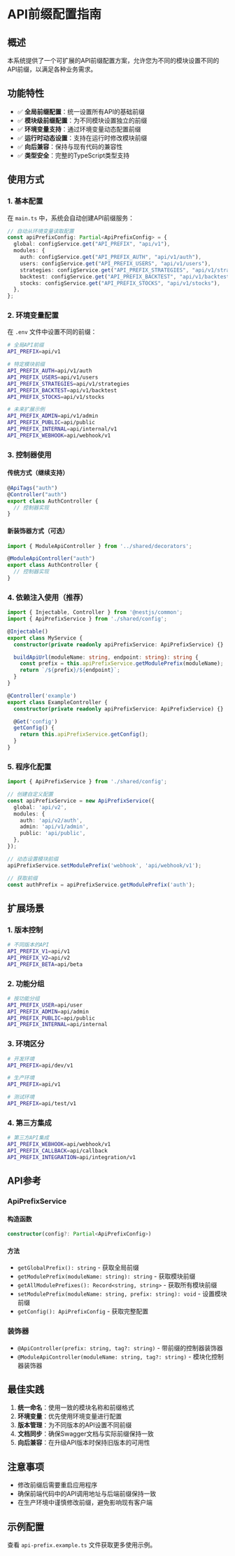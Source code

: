 # API前缀配置指南

## 概述

本系统提供了一个可扩展的API前缀配置方案，允许您为不同的模块设置不同的API前缀，以满足各种业务需求。

## 功能特性

- ✅ **全局前缀配置**：统一设置所有API的基础前缀
- ✅ **模块级前缀配置**：为不同模块设置独立的前缀
- ✅ **环境变量支持**：通过环境变量动态配置前缀
- ✅ **运行时动态设置**：支持在运行时修改模块前缀
- ✅ **向后兼容**：保持与现有代码的兼容性
- ✅ **类型安全**：完整的TypeScript类型支持

## 使用方式

### 1. 基本配置

在 `main.ts` 中，系统会自动创建API前缀服务：

```typescript
// 自动从环境变量读取配置
const apiPrefixConfig: Partial<ApiPrefixConfig> = {
  global: configService.get("API_PREFIX", "api/v1"),
  modules: {
    auth: configService.get("API_PREFIX_AUTH", "api/v1/auth"),
    users: configService.get("API_PREFIX_USERS", "api/v1/users"),
    strategies: configService.get("API_PREFIX_STRATEGIES", "api/v1/strategies"),
    backtest: configService.get("API_PREFIX_BACKTEST", "api/v1/backtest"),
    stocks: configService.get("API_PREFIX_STOCKS", "api/v1/stocks"),
  },
};
```

### 2. 环境变量配置

在 `.env` 文件中设置不同的前缀：

```bash
# 全局API前缀
API_PREFIX=api/v1

# 特定模块前缀
API_PREFIX_AUTH=api/v1/auth
API_PREFIX_USERS=api/v1/users
API_PREFIX_STRATEGIES=api/v1/strategies
API_PREFIX_BACKTEST=api/v1/backtest
API_PREFIX_STOCKS=api/v1/stocks

# 未来扩展示例
API_PREFIX_ADMIN=api/v1/admin
API_PREFIX_PUBLIC=api/public
API_PREFIX_INTERNAL=api/internal/v1
API_PREFIX_WEBHOOK=api/webhook/v1
```

### 3. 控制器使用

#### 传统方式（继续支持）
```typescript
@ApiTags("auth")
@Controller("auth")
export class AuthController {
  // 控制器实现
}
```

#### 新装饰器方式（可选）
```typescript
import { ModuleApiController } from '../shared/decorators';

@ModuleApiController("auth")
export class AuthController {
  // 控制器实现
}
```

### 4. 依赖注入使用（推荐）

```typescript
import { Injectable, Controller } from '@nestjs/common';
import { ApiPrefixService } from './shared/config';

@Injectable()
export class MyService {
  constructor(private readonly apiPrefixService: ApiPrefixService) {}

  buildApiUrl(moduleName: string, endpoint: string): string {
    const prefix = this.apiPrefixService.getModulePrefix(moduleName);
    return `/${prefix}/${endpoint}`;
  }
}

@Controller('example')
export class ExampleController {
  constructor(private readonly apiPrefixService: ApiPrefixService) {}

  @Get('config')
  getConfig() {
    return this.apiPrefixService.getConfig();
  }
}
```

### 5. 程序化配置

```typescript
import { ApiPrefixService } from './shared/config';

// 创建自定义配置
const apiPrefixService = new ApiPrefixService({
  global: 'api/v2',
  modules: {
    auth: 'api/v2/auth',
    admin: 'api/v1/admin',
    public: 'api/public',
  },
});

// 动态设置模块前缀
apiPrefixService.setModulePrefix('webhook', 'api/webhook/v1');

// 获取前缀
const authPrefix = apiPrefixService.getModulePrefix('auth');
```

## 扩展场景

### 1. 版本控制
```bash
# 不同版本的API
API_PREFIX_V1=api/v1
API_PREFIX_V2=api/v2
API_PREFIX_BETA=api/beta
```

### 2. 功能分组
```bash
# 按功能分组
API_PREFIX_USER=api/user
API_PREFIX_ADMIN=api/admin
API_PREFIX_PUBLIC=api/public
API_PREFIX_INTERNAL=api/internal
```

### 3. 环境区分
```bash
# 开发环境
API_PREFIX=api/dev/v1

# 生产环境
API_PREFIX=api/v1

# 测试环境
API_PREFIX=api/test/v1
```

### 4. 第三方集成
```bash
# 第三方API集成
API_PREFIX_WEBHOOK=api/webhook/v1
API_PREFIX_CALLBACK=api/callback
API_PREFIX_INTEGRATION=api/integration/v1
```

## API参考

### ApiPrefixService

#### 构造函数
```typescript
constructor(config?: Partial<ApiPrefixConfig>)
```

#### 方法

- `getGlobalPrefix(): string` - 获取全局前缀
- `getModulePrefix(moduleName: string): string` - 获取模块前缀
- `getAllModulePrefixes(): Record<string, string>` - 获取所有模块前缀
- `setModulePrefix(moduleName: string, prefix: string): void` - 设置模块前缀
- `getConfig(): ApiPrefixConfig` - 获取完整配置

### 装饰器

- `@ApiController(prefix: string, tag?: string)` - 带前缀的控制器装饰器
- `@ModuleApiController(moduleName: string, tag?: string)` - 模块化控制器装饰器

## 最佳实践

1. **统一命名**：使用一致的模块名称和前缀格式
2. **环境变量**：优先使用环境变量进行配置
3. **版本管理**：为不同版本的API设置不同前缀
4. **文档同步**：确保Swagger文档与实际前缀保持一致
5. **向后兼容**：在升级API版本时保持旧版本的可用性

## 注意事项

- 修改前缀后需要重启应用程序
- 确保前端代码中的API调用地址与后端前缀保持一致
- 在生产环境中谨慎修改前缀，避免影响现有客户端

## 示例配置

查看 `api-prefix.example.ts` 文件获取更多使用示例。 